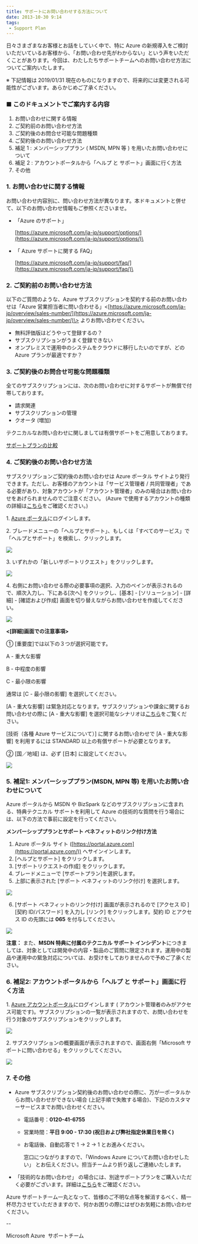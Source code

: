 ```yaml
---
title: サポートにお問い合わせする方法について
date: 2013-10-30 9:14
tags:
 - Support Plan
---
```

日々さまざまなお客様とお話をしていく中で、特に Azure の新規導入をご検討いただいているお客様から、「お問い合わせ先がわからない」という声をいただくことがあります。今回は、わたしたちサポートチームへのお問い合わせ方法についてご案内いたします。

※ 下記情報は 2019/01/31 現在のものになりますので、将来的には変更される可能性がございます。あらかじめご了承ください。

### **■ このドキュメントでご案内する内容**

1.  お問い合わせに関する情報
2.  ご契約前のお問い合わせ方法
3.  ご契約後のお問合せ可能な問題種類
4.  ご契約後のお問い合わせ方法
5.  補足 1 : メンバーシッププラン ( MSDN, MPN 等 ) を用いたお問い合わせについて
6.  補足 2 : アカウントポータルから「ヘルプ と サポート」画面に行く方法
7.  その他

### 1. お問い合わせに関する情報

お問い合わせ内容別に、問い合わせ方法が異なります。本ドキュメントと併せて、以下のお問い合わせ情報もご参照くださいませ。

-   「Azure のサポート」
    
    [<https://azure.microsoft.com/ja-jp/support/options/](https://azure.microsoft.com/ja-jp/support/options/)\>
    

-   「 Azure サポートに関する FAQ」
    
    [<https://azure.microsoft.com/ja-jp/support/faq/](https://azure.microsoft.com/ja-jp/support/faq/)\>
    

### **2. ご契約前のお問い合わせ方法**

以下のご質問のような、Azure サブスクリプションを契約する前のお問い合わせは「Azure 営業担当者に問い合わせる」<[https://azure.microsoft.com/ja-jp/overview/sales-number/](https://azure.microsoft.com/ja-jp/overview/sales-number/)\> よりお問い合わせください。

-   無料評価版はどうやって登録するの？
-   サブスクリプションがうまく登録できない
-   オンプレミスで運用中のシステムをクラウドに移行したいのですが、どの Azure プランが最適ですか？

### **3\. ご契約後のお問合せ可能な問題種類**

全てのサブスクリプションには、次のお問い合わせに対するサポートが無償で付帯しております。

-   請求関連
-   サブスクリプションの管理
-   クオータ (増加)

テクニカルなお問い合わせに関しましては有償サポートをご用意しております。

[サポートプランの比較](https://azure.microsoft.com/ja-jp/support/plans/)

### **4. ご契約後のお問い合わせ方法**

サブスクリプションご契約後のお問い合わせは Azure ポータル サイトより発行できます。ただし、お客様のアカウントは「サービス管理者 / 共同管理者」である必要があり、対象アカウントが「アカウント管理者」のみの場合はお問い合わせをあげられませんのでご注意ください。 (Azure で使用するアカウントの種類の詳細は[こちら](https://blogs.msdn.microsoft.com/dsazurejp/2013/10/02/303/)をご確認ください。)

1. [Azure ポータル](https://portal.azure.com/)にログインします。

2\. ブレードメニューの「ヘルプとサポート」、もしくは「すべてのサービス」で「ヘルプとサポート」を検索し、クリックします。

![](./20131030a/b1-image01.png)

3\. いずれかの「新しいサポートリクエスト」をクリックします。

![](./20131030a/b1-image02.png)

4\. 右側にお問い合わせる際の必要事項の選択、入力のペインが表示されるので、順次入力し、下にある\[次へ\] をクリックし、\[基本\] - \[ソリューション\] - \[詳細\] - \[確認および作成\] 画面を切り替えながらお問い合わせを作成してください。

![](./20131030a/b1-image03.png)

**<\[詳細\]画面での注意事項>**

① \[重要度\]では以下の３つが選択可能です。

A - 重大な影響

B - 中程度の影響

C - 最小限の影響

通常は \[C - 最小限の影響\] を選択してください。

\[A - 重大な影響\] は緊急対応となります。サブスクリプションや課金に関するお問い合わせの際に \[A - 重大な影響\] を選択可能なシナリオは[こちら](https://blogs.msdn.microsoft.com/dsazurejp/2016/03/09/billing-seva-support/)をご覧ください。

\[技術（各種 Azure サービスについて）\] に関するお問い合わせで \[A - 重大な影響\] を利用するには STANDARD 以上の有償サポートが必要となります。

② \[国／地域\] は、必ず \[日本\] に設定してください。

![](./20131030a/b1-image04.png)


### **5. 補足1: メンバーシッププラン(MSDN, MPN 等) を用いたお問い合わせについて**

Azure ポータルから MSDN や BizSpark などのサブスクリプションに含まれる、特典テクニカル サポートを利用して Azure の技術的な質問を行う場合には、以下の方法で事前に設定を行ってください。

**メンバーシッププランとサポート ベネフィットのリンク付け方法**

1.  Azure ポータル サイト ([https://portal.azure.com](https://portal.azure.com/)) へサインインします。
2.  \[ヘルプとサポート\] をクリックします。
3.  \[サポートリクエストの作成\] をクリックします。
4.  ブレードメニューで \[サポートプラン\]を選択します。
5.  上部に表示された \[サポート ベネフィットのリンク付け\] を選択します。

![](./20131030a/b1-image05.png)

6.  \[サポート ベネフィットのリンク付け\] 画面が表示されるので \[アクセス ID \] \[契約 ID/パスワード\] を入力し \[リンク\] をクリックします。契約 ID とアクセス ID の先頭には **065** を付与してください。

![](./20131030a/b1-image06.png)

**注意：** また、**MSDN 特典に付属のテクニカル サポート インシデント**につきましては、対象としては開発中の内容・製品のご質問に限定されます。運用中の製品や運用中の緊急対応については、お受けをしておりませんので予めご了承ください。

### **6\. 補足2: アカウントポータルから「ヘルプ と サポート」画面に行く方法**

1. [Azure アカウントポータル](https://account.windowsazure.com/Subscriptions)にログインします ( アカウント管理者のみがアクセス可能です)。サブスクリプションの一覧が表示されますので、お問い合わせを行う対象のサブスクリプションをクリックします。

![](./20131030a/8726.image_4ABC01FB.png)

2\. サブスクリプションの概要画面が表示されますので、画面右側「Microsoft サポートに問い合わせる」をクリックしてください。

![](./20131030a/3566.image_408A678E.png)

### **7\. その他**

-   Azure サブスクリプション契約後のお問い合わせの際に、万が一ポータルからお問い合わせができない場合 (上記手順で失敗する場合)、下記のカスタマーサービスまでお問い合わせください。
    -   電話番号：**0120-41-6755**
    -   営業時間：**平日 9:00 - 17:30 (祝日および弊社指定休業日を除く)**
    -   お電話後、自動応答で 1 → 2 → 1 とお進みください。
        
        窓口につながりますので、「Windows Azure についてお問い合わせしたい」 とお伝えください。担当チームより折り返しご連絡いたします。
        
-   「技術的なお問い合わせ」 の場合には、別途サポートプランをご購入いただく必要がございます。詳細は[こちら](http://www.windowsazure.com/ja-jp/support/plans/)をご確認ください。

Azure サポートチーム一丸となって、皆様のご不明な点等を解消するべく、精一杯尽力させていただきますので、何かお困りの際にはぜひお気軽にお問い合わせください。

\--

Microsoft Azure  サポートチーム
